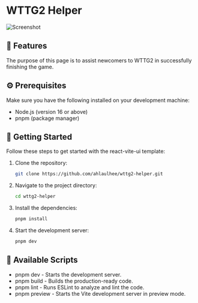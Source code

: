 # WTTG2 Helper

![Screenshot](https://i.imgur.com/BelG4ak.png)

## 🎉 Features

The purpose of this page is to assist newcomers to WTTG2 in successfully finishing the game.

## ⚙️ Prerequisites

Make sure you have the following installed on your development machine:

- Node.js (version 16 or above)
- pnpm (package manager)

## 🚀 Getting Started

Follow these steps to get started with the react-vite-ui template:

1. Clone the repository:

   ```bash
   git clone https://github.com/ahlaulhee/wttg2-helper.git
   ```

2. Navigate to the project directory:

   ```bash
   cd wttg2-helper
   ```

3. Install the dependencies:

   ```bash
   pnpm install
   ```

4. Start the development server:

   ```bash
   pnpm dev
   ```

## 📜 Available Scripts

- pnpm dev - Starts the development server.
- pnpm build - Builds the production-ready code.
- pnpm lint - Runs ESLint to analyze and lint the code.
- pnpm preview - Starts the Vite development server in preview mode.
